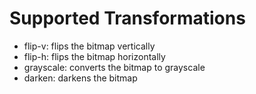 # Supported Transformations
- flip-v: flips the bitmap vertically
- flip-h: flips the bitmap horizontally
- grayscale: converts the bitmap to grayscale
- darken: darkens the bitmap